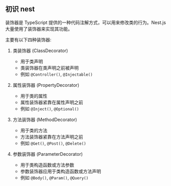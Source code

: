 ## 初识 nest

装饰器是 TypeScript 提供的一种代码注解方式，可以用来修改类的行为。Nest.js 大量使用了装饰器来实现其功能。

主要有以下四种装饰器:

1. 类装饰器 (ClassDecorator)

   - 用于类声明
   - 类装饰器在类声明之前被声明
   - 例如 `@Controller()`, `@Injectable()`

2. 属性装饰器 (PropertyDecorator)

   - 用于类的属性
   - 属性装饰器紧靠在属性声明之前
   - 例如 `@Inject()`, `@Optional()`

3. 方法装饰器 (MethodDecorator)

   - 用于类的方法
   - 方法装饰器紧靠在方法声明之前
   - 例如 `@Get()`, `@Post()`, `@Delete()`

4. 参数装饰器 (ParameterDecorator)
   - 用于类构造函数或方法参数
   - 参数装饰器应用于类构造函数或方法声明
   - 例如 `@Body()`, `@Param()`, `@Query()`
